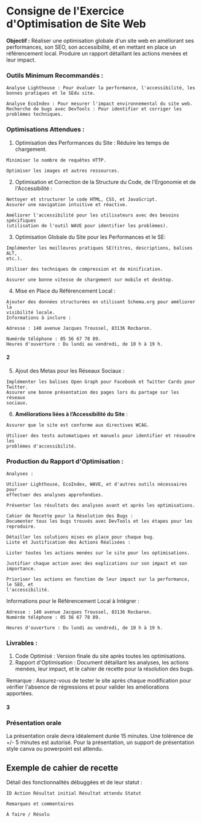 # Consigne de l'Exercice d'Optimisation de Site Web

**Objectif :** Réaliser une optimisation globale d'un site web en améliorant ses performances, son SEO, son accessibilité, et en mettant en place un référencement local. Produire un rapport détaillant les actions menées et leur impact.

### Outils Minimum Recommandés :

```
Analyse Lighthouse : Pour évaluer la performance, l'accessibilité, les bonnes pratiques et le SEdu site.
```

```
Analyse EcoIndex : Pour mesurer l'impact environnemental du site web.
Recherche de bugs avec DevTools : Pour identifier et corriger les problèmes techniques.
```

### Optimisations Attendues :

1. Optimisation des Performances du Site :
   Réduire les temps de chargement.

```
Minimiser le nombre de requêtes HTTP.
```

```
Optimiser les images et autres ressources.
```

2. Optimisation et Correction de la Structure du Code, de l'Ergonomie et de
   l'Accessibilité :

```
Nettoyer et structurer le code HTML, CSS, et JavaScript.
Assurer une navigation intuitive et réactive.
```

```
Améliorer l'accessibilité pour les utilisateurs avec des besoins spécifiques
(utilisation de l'outil WAVE pour identifier les problèmes).
```

3. Optimisation Globale du Site pour les Performances et le SE:

```
Implémenter les meilleures pratiques SE(titres, descriptions, balises ALT,
etc.).
```

```
Utiliser des techniques de compression et de minification.
```

```
Assurer une bonne vitesse de chargement sur mobile et desktop.
```

4. Mise en Place du Référencement Local :

```
Ajouter des données structurées en utilisant Schema.org pour améliorer la
visibilité locale.
Informations à inclure :
```

```
Adresse : 140 avenue Jacques Troussel, 83136 Rocbaron.
```

```
Numérde téléphone : 05 56 67 78 89.
Heures d'ouverture : Du lundi au vendredi, de 10 h à 19 h.
```

#### 2

5. Ajout des Metas pour les Réseaux Sociaux :

```
Implémenter les balises Open Graph pour Facebook et Twitter Cards pour
Twitter.
Assurer une bonne présentation des pages lors du partage sur les réseaux
sociaux.
```

6. **Améliorations liées à l’Accessibilité du Site** :

```
Assurer que le site est conforme aux directives WCAG.
```

```
Utiliser des tests automatiques et manuels pour identifier et résoudre les
problèmes d'accessibilité.
```

### Production du Rapport d'Optimisation :

```
Analyses :
```

```
Utiliser Lighthouse, EcoIndex, WAVE, et d'autres outils nécessaires pour
effectuer des analyses approfondies.
```

```
Présenter les résultats des analyses avant et après les optimisations.
```

```
Cahier de Recette pour la Résolution des Bugs :
Documenter tous les bugs trouvés avec DevTools et les étapes pour les
reproduire.
```

```
Détailler les solutions mises en place pour chaque bug.
Liste et Justification des Actions Réalisées :
```

```
Lister toutes les actions menées sur le site pour les optimisations.
```

```
Justifier chaque action avec des explications sur son impact et son
importance.
```

```
Prioriser les actions en fonction de leur impact sur la performance, le SEO, et
l'accessibilité.
```

Informations pour le Référencement Local à Intégrer :

```
Adresse : 140 avenue Jacques Troussel, 83136 Rocbaron.
Numérde téléphone : 05 56 67 78 89.
```

```
Heures d'ouverture : Du lundi au vendredi, de 10 h à 19 h.
```

### Livrables :

1. Code Optimisé : Version finale du site après toutes les optimisations.
2. Rapport d'Optimisation : Document détaillant les analyses, les actions menées,
   leur impact, et le cahier de recette pour la résolution des bugs.

Remarque : Assurez-vous de tester le site après chaque modification pour vérifier l'absence
de régressions et pour valider les améliorations apportées.

#### 3

### Présentation orale

La présentation orale devra idéalement durée 15 minutes. Une tolérence de +/- 5 minutes est autorisé. Pour la présentation, un support de présentation style canva ou powerpoint est attendu.

## Exemple de cahier de recette

Détail des fonctionnalités débuggées et de leur statut :

```
ID Action Résultat initial Résultat attendu Statut
```

```
Remarques et commentaires
```

```
À faire / Résolu
```
